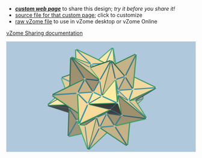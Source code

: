 
 - [***custom web page***][post] to share this design; *try it before you share it!*
 - [source file for that custom page][source]; click to customize
 - [raw vZome file][raw] to use in vZome desktop or vZome Online

[vZome Sharing documentation](https://vzome.github.io/vzome/sharing.html#how-it-works)

![Image](<compound-5-tetra.png>)


[post]: <https://vorth.github.io/vzome-sharing/2022/01/15/compound-5-tetra-09-07-31.html>
[source]: <https://github.com/vorth/vzome-sharing/edit/main/_posts/2022-01-15-compound-5-tetra-09-07-31.md>
[raw]: <https://raw.githubusercontent.com/vorth/vzome-sharing/main/2022/01/15/09-07-31-compound-5-tetra/compound-5-tetra.vZome>